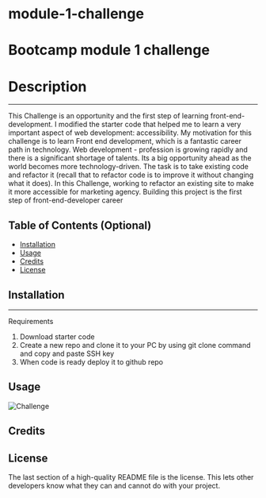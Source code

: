 # module-1-challenge
# Bootcamp module 1 challenge

# Description
________________________

This Challenge is an opportunity and the first step of learning front-end-development. I modified the starter code that helped me to learn a very important aspect of web development: accessibility.
My motivation for this challenge is to learn Front end development, which is a fantastic career path in technology. Web development - profession is growing rapidly and there is a significant shortage of talents. Its a big opportunity ahead as the world becomes more technology-driven.
The task is to take existing code and refactor it (recall that to refactor code is to improve it without changing what it does).
In this Challenge, working to refactor an existing site to make it more accessible for marketing agency.
Building this project is the first step of front-end-developer career

## Table of Contents (Optional)

- [Installation](#installation)
- [Usage](#usage)
- [Credits](#credits)
- [License](#license)

## Installation
_______________________________________________________

Requirements
1. Download starter code
2. Create a new repo and clone it to your PC by using git clone command and copy and paste SSH key
3. When code is ready deploy it to github repo



## Usage



 ![Challenge](../assets/images/01-html-css-git-challenge-demo.png)

## Credits



## License

The last section of a high-quality README file is the license. This lets other developers know what they can and cannot do with your project. 
